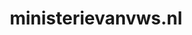 ---
layout: post
title:  "ministerievanvws.nl"
internal_url:  "/dutchgov/ministerievanvws.nl.html"
categories: dutchgov
---
